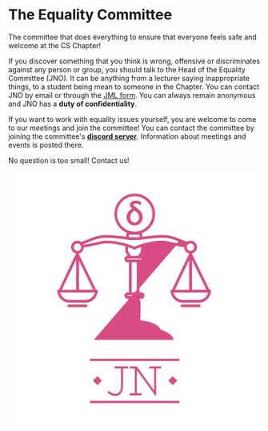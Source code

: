# The Equality Committee

The committee that does everything to ensure that everyone feels safe and welcome at the CS Chapter!

If you discover something that you think is wrong, offensive or discriminates against any person or group, you should talk to the Head of the Equality Committee (JNO). It can be anything from a lecturer saying inappropriate things, to a student being mean to someone in the Chapter. You can contact JNO by email or through the [JML form](https://jml.datasektionen.se/). You can always remain anonymous and JNO has a **duty of confidentiality**.

If you want to work with equality issues yourself, you are welcome to come to our meetings and join the committee! You can contact the committee by joining the committee's **[discord server](https://discord.gg/UjpGaB6Ckh)**. Information about meetings and events is posted there.

No question is too small! Contact us!

![ ](logo-transparent-cerise.png) </br>

